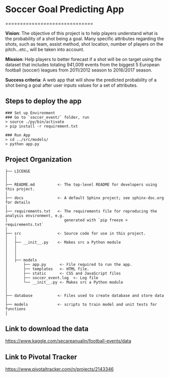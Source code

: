 # Soccer Goal Predicting App
==============================


**Vision**: The objective of this project is to help players understand what is the probability of a shot being a goal. Many specific attributes regarding the shots, such as team, assist method,  shot location, number of players on the pitch…etc., will be taken into account.

**Mission**: Help players to better forecast if a shot will be on target using the dataset that includes totaling 941,009 events from the biggest 5 European football (soccer) leagues from 2011/2012 season to 2016/2017 season.

**Success criteria**: A web app that will show the predicted probability of a shot being a goal after user inputs values for a set of attributes.



Steps to deploy the app
------------
```
### Set up Environment
### Go to `soccer_event/` folder, run
> source ./py/bin/activate
> pip install -r requirement.txt

### Run App
> cd ../src/models/
> python app.py
```


Project Organization
------------

    ├── LICENSE
    │
    │
    ├── README.md          <- The top-level README for developers using this project.
    │
    ├── docs               <- A default Sphinx project; see sphinx-doc.org for details
    │
    ├── requirements.txt   <- The requirements file for reproducing the analysis environment, e.g.
    │                         generated with `pip freeze > requirements.txt`
    │
    ├── src                <- Source code for use in this project.
    │   │
    │   ├── __init__.py    <- Makes src a Python module
    │   │
    │   │     
    │   │   
    │   ├── models         
    │       ├── app.py      <- File required to run the app.
    │       ├── templates   <- HTML file.
    │       ├── static      <- CSS and JavaScript files
    │       ├── soccer_event.log  <- Log file
    │       └── __init__.py <- Makes src a Python module
    │   
    │
    ├── database           <- Files used to create database and store data
    │
    ├── models             <- scripts to train model and unit tests for functions
    │


Link to download the data
------------
https://www.kaggle.com/secareanualin/football-events/data


Link to Pivotal Tracker
------------
https://www.pivotaltracker.com/n/projects/2143346

